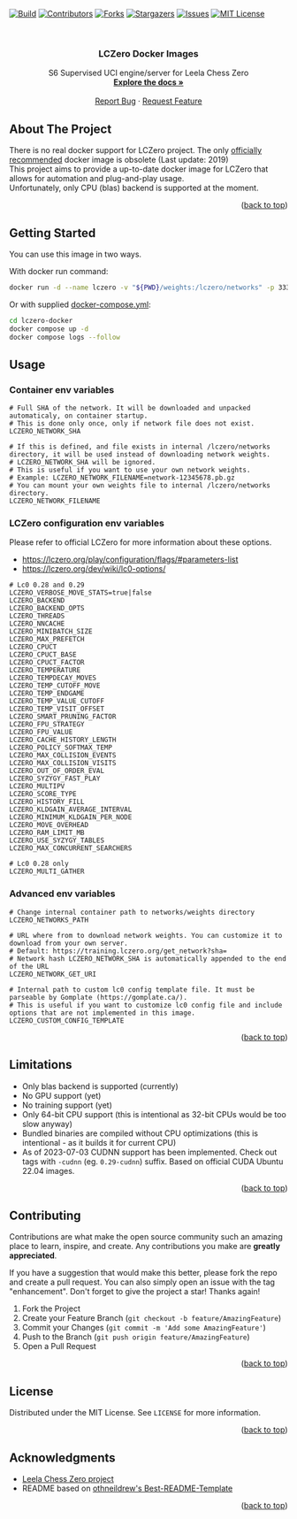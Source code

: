 <!-- Improved compatibility of back to top link: See: https://github.com/N0rthernL1ghts/lczero-docker/pull/73 -->
<a name="readme-top"></a>


<!-- PROJECT SHIELDS -->
[![Build][github-actions-build]][github-actions-build-url]
[![Contributors][contributors-shield]][contributors-url]
[![Forks][forks-shield]][forks-url]
[![Stargazers][stars-shield]][stars-url]
[![Issues][issues-shield]][issues-url]
[![MIT License][license-shield]][license-url]


<!-- PROJECT LOGO -->
<br />
<div align="center">
<h3 align="center">LCZero Docker Images</h3>

  <p align="center">
    S6 Supervised UCI engine/server for Leela Chess Zero
    <br />
    <a href="https://github.com/N0rthernL1ghts/lczero-docker"><strong>Explore the docs »</strong></a>
    <br />
    <br />
    <a href="https://github.com/N0rthernL1ghts/lczero-docker/issues">Report Bug</a>
    ·
    <a href="https://github.com/N0rthernL1ghts/lczero-docker/issues">Request Feature</a>
  </p>
</div>

<!-- ABOUT THE PROJECT -->
## About The Project
There is no real docker support for LCZero project. The only [officially recommended](https://github.com/vochicong/lc0-docker) docker image is obsolete (Last update: 2019) <br/>
This project aims to provide a up-to-date docker image for LCZero that allows for automation and plug-and-play usage.<br/>
Unfortunately, only CPU (blas) backend is supported at the moment. <br/>

<p align="right">(<a href="#readme-top">back to top</a>)</p>

<!-- GETTING STARTED -->
## Getting Started

You can use this image in two ways.

With docker run command: <br/>
```sh
docker run -d --name lczero -v "${PWD}/weights:/lczero/networks" -p 3333:3333 ghcr.io/n0rthernl1ghts/lc0:latest
```

Or with supplied [docker-compose.yml](docker-compose.yml): <br/>
```sh
cd lczero-docker
docker compose up -d
docker compose logs --follow
```



<!-- USAGE EXAMPLES -->
## Usage

### Container env variables
```dotenv
# Full SHA of the network. It will be downloaded and unpacked automaticaly, on container startup.
# This is done only once, only if network file does not exist.
LCZERO_NETWORK_SHA

# If this is defined, and file exists in internal /lczero/networks directory, it will be used instead of downloading network weights. 
# LCZERO_NETWORK_SHA will be ignored.
# This is useful if you want to use your own network weights.
# Example: LCZERO_NETWORK_FILENAME=network-12345678.pb.gz
# You can mount your own weights file to internal /lczero/networks directory.
LCZERO_NETWORK_FILENAME
```

### LCZero configuration env variables
Please refer to official LCZero for more information about these options.
- https://lczero.org/play/configuration/flags/#parameters-list
- https://lczero.org/dev/wiki/lc0-options/

```dotenv
# Lc0 0.28 and 0.29
LCZERO_VERBOSE_MOVE_STATS=true|false
LCZERO_BACKEND
LCZERO_BACKEND_OPTS
LCZERO_THREADS
LCZERO_NNCACHE
LCZERO_MINIBATCH_SIZE
LCZERO_MAX_PREFETCH
LCZERO_CPUCT
LCZERO_CPUCT_BASE
LCZERO_CPUCT_FACTOR
LCZERO_TEMPERATURE
LCZERO_TEMPDECAY_MOVES
LCZERO_TEMP_CUTOFF_MOVE
LCZERO_TEMP_ENDGAME
LCZERO_TEMP_VALUE_CUTOFF
LCZERO_TEMP_VISIT_OFFSET
LCZERO_SMART_PRUNING_FACTOR
LCZERO_FPU_STRATEGY
LCZERO_FPU_VALUE
LCZERO_CACHE_HISTORY_LENGTH
LCZERO_POLICY_SOFTMAX_TEMP
LCZERO_MAX_COLLISION_EVENTS
LCZERO_MAX_COLLISION_VISITS
LCZERO_OUT_OF_ORDER_EVAL
LCZERO_SYZYGY_FAST_PLAY
LCZERO_MULTIPV
LCZERO_SCORE_TYPE
LCZERO_HISTORY_FILL
LCZERO_KLDGAIN_AVERAGE_INTERVAL
LCZERO_MINIMUM_KLDGAIN_PER_NODE
LCZERO_MOVE_OVERHEAD
LCZERO_RAM_LIMIT_MB
LCZERO_USE_SYZYGY_TABLES
LCZERO_MAX_CONCURRENT_SEARCHERS

# Lc0 0.28 only
LCZERO_MULTI_GATHER

```
### Advanced env variables
```dotenv
# Change internal container path to networks/weights directory
LCZERO_NETWORKS_PATH

# URL where from to download network weights. You can customize it to download from your own server.
# Default: https://training.lczero.org/get_network?sha=
# Network hash LCZERO_NETWORK_SHA is automatically appended to the end of the URL
LCZERO_NETWORK_GET_URI

# Internal path to custom lc0 config template file. It must be parseable by Gomplate (https://gomplate.ca/).
# This is useful if you want to customize lc0 config file and include options that are not implemented in this image.
LCZERO_CUSTOM_CONFIG_TEMPLATE
```

<p align="right">(<a href="#readme-top">back to top</a>)</p>


<!-- LIMITATIONS -->
## Limitations

- Only blas backend is supported (currently)
- No GPU support (yet)
- No training support (yet)
- Only 64-bit CPU support (this is intentional as 32-bit CPUs would be too slow anyway)
- Bundled binaries are compiled without CPU optimizations (this is intentional - as it builds it for current CPU)
- As of 2023-07-03 CUDNN support has been implemented. Check out tags with `-cudnn` (eg. `0.29-cudnn`) suffix. Based on official CUDA Ubuntu 22.04 images.
<p align="right">(<a href="#readme-top">back to top</a>)</p>




<!-- CONTRIBUTING -->
## Contributing

Contributions are what make the open source community such an amazing place to learn, inspire, and create. Any contributions you make are **greatly appreciated**.

If you have a suggestion that would make this better, please fork the repo and create a pull request. You can also simply open an issue with the tag "enhancement".
Don't forget to give the project a star! Thanks again!

1. Fork the Project
2. Create your Feature Branch (`git checkout -b feature/AmazingFeature`)
3. Commit your Changes (`git commit -m 'Add some AmazingFeature'`)
4. Push to the Branch (`git push origin feature/AmazingFeature`)
5. Open a Pull Request

<p align="right">(<a href="#readme-top">back to top</a>)</p>



<!-- LICENSE -->
## License

Distributed under the MIT License. See `LICENSE` for more information.

<p align="right">(<a href="#readme-top">back to top</a>)</p>


<!-- ACKNOWLEDGMENTS -->
## Acknowledgments

* [Leela Chess Zero project](https://lczero.org/)
* README based on [othneildrew's Best-README-Template](https://github.com/othneildrew/Best-README-Template)

<p align="right">(<a href="#readme-top">back to top</a>)</p>



<!-- MARKDOWN LINKS & IMAGES -->
<!-- https://www.markdownguide.org/basic-syntax/#reference-style-links -->
[contributors-shield]: https://img.shields.io/github/contributors/N0rthernL1ghts/lczero-docker.svg?style=for-the-badge
[contributors-url]: https://github.com/N0rthernL1ghts/lczero-docker/graphs/contributors
[forks-shield]: https://img.shields.io/github/forks/N0rthernL1ghts/lczero-docker.svg?style=for-the-badge
[forks-url]: https://github.com/N0rthernL1ghts/lczero-docker/network/members
[stars-shield]: https://img.shields.io/github/stars/N0rthernL1ghts/lczero-docker.svg?style=for-the-badge
[stars-url]: https://github.com/N0rthernL1ghts/lczero-docker/stargazers
[issues-shield]: https://img.shields.io/github/issues/N0rthernL1ghts/lczero-docker.svg?style=for-the-badge
[issues-url]: https://github.com/N0rthernL1ghts/lczero-docker/issues
[license-shield]: https://img.shields.io/github/license/N0rthernL1ghts/lczero-docker.svg?style=for-the-badge
[license-url]: https://github.com/N0rthernL1ghts/lczero-docker/blob/master/LICENSE.txt
[github-actions-build]: https://img.shields.io/github/actions/workflow/status/N0rthernL1ghts/lczero-docker/image.yml?style=for-the-badge
[github-actions-build-url]: https://github.com/N0rthernL1ghts/lczero-docker/actions/workflows/image.yml
